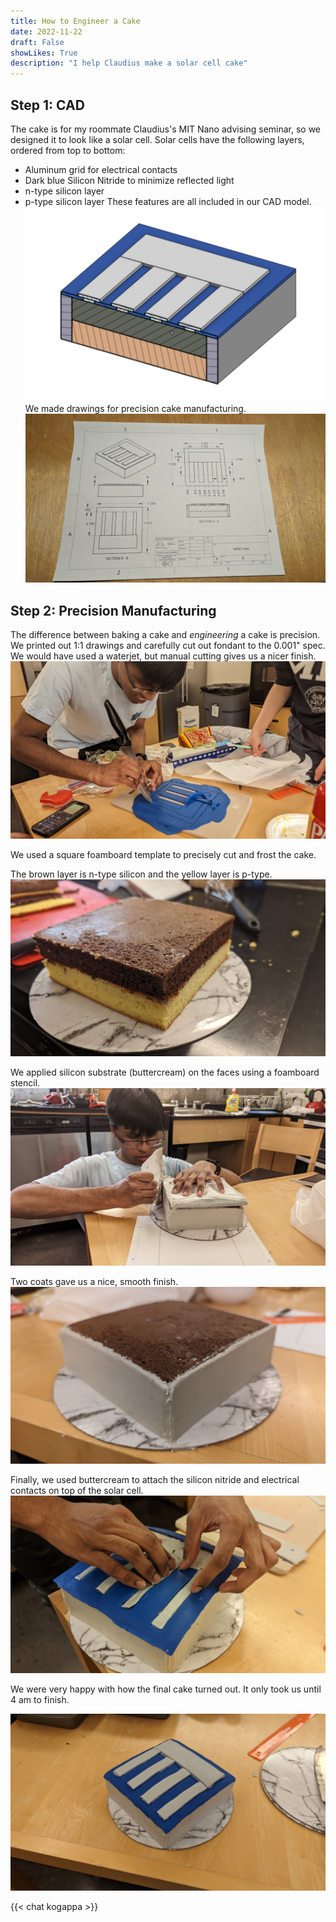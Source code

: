```yaml
---
title: How to Engineer a Cake
date: 2022-11-22
draft: False
showLikes: True
description: "I help Claudius make a solar cell cake"
---
```


## Step 1: CAD
The cake is for my roommate Claudius's MIT Nano advising seminar, so we designed it to look like a solar cell. 
Solar cells have the following layers, ordered from top to bottom:
 - Aluminum grid for electrical contacts
 - Dark blue Silicon Nitride to minimize reflected light
 - n-type silicon layer
 - p-type silicon layer
These features are all included in our CAD model. 
![Cake CAD](images/cake_cad.png)
We made drawings for precision cake manufacturing.
![Cake Drawing](images/drawing.jpg)

## Step 2: Precision Manufacturing
The difference between baking a cake and *engineering* a cake is precision. We printed out 1:1 drawings and carefully cut out fondant to the 0.001" spec. We would have used a waterjet, but manual cutting gives us a nicer finish.
![Fondant Cutting](images/fondant_cutting.jpg)

We used a square foamboard template to precisely cut and frost the cake. 

The brown layer is n-type silicon and the yellow layer is p-type.
![Unfrosted Cake](images/unfrosted.jpg)

We applied silicon substrate (buttercream) on the faces using a foamboard stencil.
![Stencil Frosting](images/stencil.jpg)

Two coats gave us a nice, smooth finish.
![Frosted](images/frosted.jpg)

Finally, we used buttercream to attach the silicon nitride and electrical contacts on top of the solar cell.
![Fondant Application](images/fondant_application.jpg)

We were very happy with how the final cake turned out. It only took us until 4 am to finish.

![Cake](images/cake.jpg)


{{< chat kogappa >}}